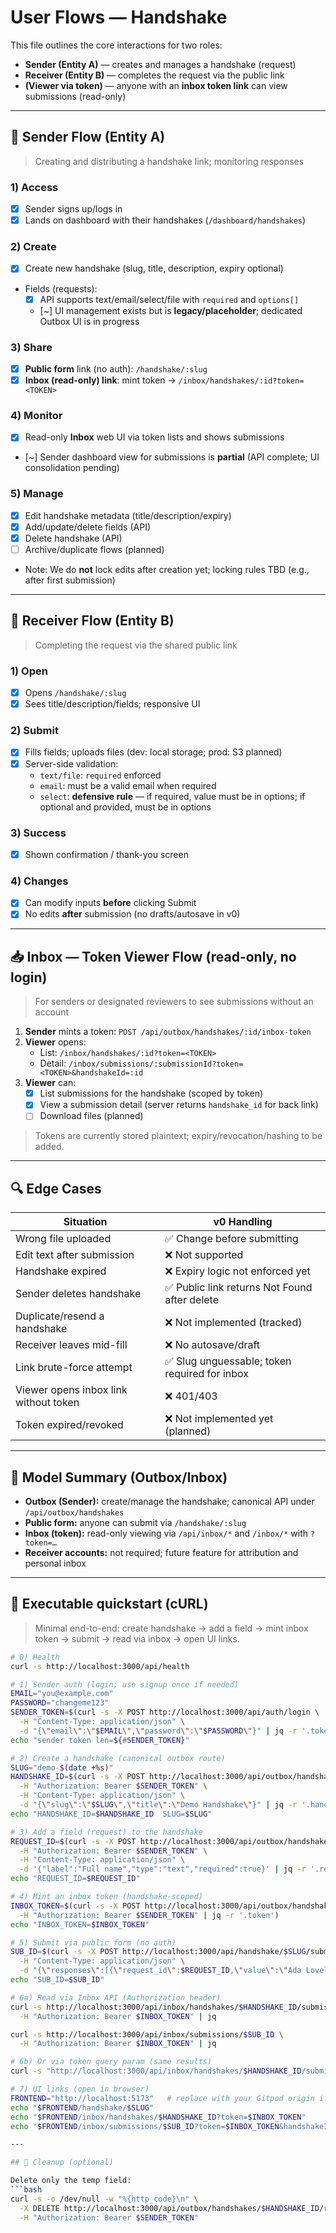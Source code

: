 # User Flows — Handshake

This file outlines the core interactions for two roles:

- **Sender (Entity A)** — creates and manages a handshake (request)
- **Receiver (Entity B)** — completes the request via the public link
- **(Viewer via token)** — anyone with an **inbox token link** can view submissions (read-only)

---

## 👤 Sender Flow (Entity A)

> Creating and distributing a handshake link; monitoring responses

### 1) Access
- [x] Sender signs up/logs in
- [x] Lands on dashboard with their handshakes (`/dashboard/handshakes`)

### 2) Create
- [x] Create new handshake (slug, title, description, expiry optional)
- Fields (requests):
  - [x] API supports text/email/select/file with `required` and `options[]`
  - [~] UI management exists but is **legacy/placeholder**; dedicated Outbox UI is in progress

### 3) Share
- [x] **Public form** link (no auth): `/handshake/:slug`
- [x] **Inbox (read-only) link**: mint token → `/inbox/handshakes/:id?token=<TOKEN>`

### 4) Monitor
- [x] Read-only **Inbox** web UI via token lists and shows submissions
- [~] Sender dashboard view for submissions is **partial** (API complete; UI consolidation pending)

### 5) Manage
- [x] Edit handshake metadata (title/description/expiry)
- [x] Add/update/delete fields (API)
- [x] Delete handshake (API)
- [ ] Archive/duplicate flows (planned)
- Note: We do **not** lock edits after creation yet; locking rules TBD (e.g., after first submission)

---

## 👥 Receiver Flow (Entity B)

> Completing the request via the shared public link

### 1) Open
- [x] Opens `/handshake/:slug`
- [x] Sees title/description/fields; responsive UI

### 2) Submit
- [x] Fills fields; uploads files (dev: local storage; prod: S3 planned)
- [x] Server-side validation:
  - `text/file`: `required` enforced
  - `email`: must be a valid email when required
  - `select`: **defensive rule** — if required, value must be in options; if optional and provided, must be in options

### 3) Success
- [x] Shown confirmation / thank-you screen

### 4) Changes
- [x] Can modify inputs **before** clicking Submit
- [x] No edits **after** submission (no drafts/autosave in v0)

---

## 📥 Inbox — Token Viewer Flow (read-only, no login)

> For senders or designated reviewers to see submissions without an account

1. **Sender** mints a token: `POST /api/outbox/handshakes/:id/inbox-token`
2. **Viewer** opens:
   - List: `/inbox/handshakes/:id?token=<TOKEN>`
   - Detail: `/inbox/submissions/:submissionId?token=<TOKEN>&handshakeId=:id`
3. **Viewer** can:
   - [x] List submissions for the handshake (scoped by token)
   - [x] View a submission detail (server returns `handshake_id` for back link)
   - [ ] Download files (planned)

> Tokens are currently stored plaintext; expiry/revocation/hashing to be added.

---

## 🔍 Edge Cases

| Situation                                          | v0 Handling                                      |
|---------------------------------------------------|--------------------------------------------------|
| Wrong file uploaded                                | ✅ Change before submitting                       |
| Edit text after submission                         | ❌ Not supported                                  |
| Handshake expired                                  | ❌ Expiry logic not enforced yet                  |
| Sender deletes handshake                           | ✅ Public link returns Not Found after delete     |
| Duplicate/resend a handshake                       | ❌ Not implemented (tracked)                      |
| Receiver leaves mid-fill                           | ❌ No autosave/draft                              |
| Link brute-force attempt                           | ✅ Slug unguessable; token required for inbox     |
| Viewer opens inbox link without token              | ❌ 401/403                                        |
| Token expired/revoked                              | ❌ Not implemented yet (planned)                  |

---

## 🧭 Model Summary (Outbox/Inbox)

- **Outbox (Sender):** create/manage the handshake; canonical API under `/api/outbox/handshakes`
- **Public form:** anyone can submit via `/handshake/:slug`
- **Inbox (token):** read-only viewing via `/api/inbox/*` and `/inbox/*` with `?token=…`
- **Receiver accounts:** not required; future feature for attribution and personal inbox

---

## 🔧 Executable quickstart (cURL)

> Minimal end-to-end: create handshake → add a field → mint inbox token → submit → read via inbox → open UI links.

```bash
# 0) Health
curl -s http://localhost:3000/api/health

# 1) Sender auth (login; use signup once if needed)
EMAIL="you@example.com"
PASSWORD="changeme123"
SENDER_TOKEN=$(curl -s -X POST http://localhost:3000/api/auth/login \
  -H "Content-Type: application/json" \
  -d "{\"email\":\"$EMAIL\",\"password\":\"$PASSWORD\"}" | jq -r '.token')
echo "sender token len=${#SENDER_TOKEN}"

# 2) Create a handshake (canonical outbox route)
SLUG="demo-$(date +%s)"
HANDSHAKE_ID=$(curl -s -X POST http://localhost:3000/api/outbox/handshakes \
  -H "Authorization: Bearer $SENDER_TOKEN" \
  -H "Content-Type: application/json" \
  -d "{\"slug\":\"$SLUG\",\"title\":\"Demo Handshake\"}" | jq -r '.handshake.id')
echo "HANDSHAKE_ID=$HANDSHAKE_ID  SLUG=$SLUG"

# 3) Add a field (request) to the handshake
REQUEST_ID=$(curl -s -X POST http://localhost:3000/api/outbox/handshakes/$HANDSHAKE_ID/requests \
  -H "Authorization: Bearer $SENDER_TOKEN" \
  -H "Content-Type: application/json" \
  -d '{"label":"Full name","type":"text","required":true}' | jq -r '.request.id')
echo "REQUEST_ID=$REQUEST_ID"

# 4) Mint an inbox token (handshake-scoped)
INBOX_TOKEN=$(curl -s -X POST http://localhost:3000/api/outbox/handshakes/$HANDSHAKE_ID/inbox-token \
  -H "Authorization: Bearer $SENDER_TOKEN" | jq -r '.token')
echo "INBOX_TOKEN=$INBOX_TOKEN"

# 5) Submit via public form (no auth)
SUB_ID=$(curl -s -X POST http://localhost:3000/api/handshake/$SLUG/submit \
  -H "Content-Type: application/json" \
  -d "{\"responses\":[{\"request_id\":$REQUEST_ID,\"value\":\"Ada Lovelace\"}]}" | jq -r '.submission_id')
echo "SUB_ID=$SUB_ID"

# 6a) Read via Inbox API (Authorization header)
curl -s http://localhost:3000/api/inbox/handshakes/$HANDSHAKE_ID/submissions \
  -H "Authorization: Bearer $INBOX_TOKEN" | jq

curl -s http://localhost:3000/api/inbox/submissions/$SUB_ID \
  -H "Authorization: Bearer $INBOX_TOKEN" | jq

# 6b) Or via token query param (same results)
curl -s "http://localhost:3000/api/inbox/handshakes/$HANDSHAKE_ID/submissions?token=$INBOX_TOKEN" | jq

# 7) UI links (open in browser)
FRONTEND="http://localhost:5173"   # replace with your Gitpod origin if applicable
echo "$FRONTEND/handshake/$SLUG"
echo "$FRONTEND/inbox/handshakes/$HANDSHAKE_ID?token=$INBOX_TOKEN"
echo "$FRONTEND/inbox/submissions/$SUB_ID?token=$INBOX_TOKEN&handshakeId=$HANDSHAKE_ID"

---

## 🧹 Cleanup (optional)

Delete only the temp field:
```bash
curl -s -o /dev/null -w "%{http_code}\n" \
  -X DELETE http://localhost:3000/api/outbox/handshakes/$HANDSHAKE_ID/requests/$REQUEST_ID \
  -H "Authorization: Bearer $SENDER_TOKEN"
